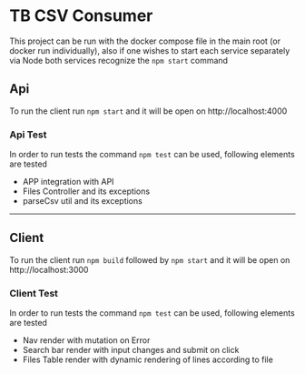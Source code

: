 # TB CSV Consumer

This project can be run with the docker compose file in the main root (or docker run individually), also if one wishes to start each service separately via Node both services recognize the `npm start` command

## Api
To run the client run `npm start` and it will be open on http://localhost:4000

### Api Test

In order to run tests the command `npm test` can be used, following elements are tested

- APP integration with API
- Files Controller and its exceptions
- parseCsv util and its exceptions

---

## Client

To run the client run `npm build` followed by `npm start` and it will be open on http://localhost:3000

### Client Test

In order to run tests the command `npm test` can be used, following elements are tested

- Nav render with mutation on Error
- Search bar render with input changes and submit on click
- Files Table render with dynamic rendering of lines according to file
